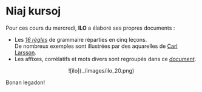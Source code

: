 # Niaj kursoj

Pour ces cours du mercredi, **ILO** a élaboré ses propres documents :

* Les [*16 règles*](./reguloj.pdf) de grammaire réparties en cinq leçons.  
De nombreux exemples sont illustrées par des aquarelles de [Carl Larsson](https://fr.wikipedia.org/wiki/Carl_Larsson).
* Les affixes, corrélatifs et mots divers sont regroupés dans ce [*document*](./diversaĵoj.pdf).

<center>
![ilo](../images/ilo_20.png)
</center>

Bonan legadon!
